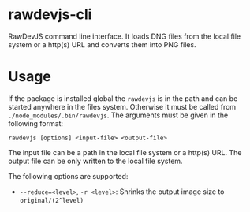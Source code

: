 # rawdevjs-cli

RawDevJS command line interface.
It loads DNG files from the local file system or a http(s) URL and converts them into PNG files.

# Usage

If the package is installed global the `rawdevjs` is in the path and can be started anywhere in the files system.
Otherwise it must be called from `./node_modules/.bin/rawdevjs`.
The arguments must be given in the following format:

```
rawdevjs [options] <input-file> <output-file>
```

The input file can be a path in the local file system or a http(s) URL.
The output file can be only written to the local file system.

The following options are supported:

- `--reduce=<level>`, `-r <level>`: Shrinks the output image size to `original/(2^level)`  
